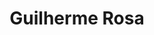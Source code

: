 ---
first_name: Guilherme
last_name: Rosa
title: Guilherme Rosa
role: Professor
organizations:
- name: University of Wisconsin-Madison
  url: www.wisc.edu
education:
  courses:
  - course: PhD Biostatistics
  - course: MS Quantitative Genetics
  - course: BS Animal Science
social:
- icon: envelope
  icon_pack: fas
  link: mailto:grosa@wisc.edu
- icon: globe
  icon_pack: fas
  link: https://rosalab.cals.wisc.edu/
- icon: orcid
  icon_pack: ai
  link: https://orcid.org/0000-0001-9172-6461
interests:
- Quantitative Genetics and Genomics
- Precision Agriculture
user_groups:
- Members
superuser: no
---